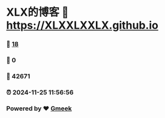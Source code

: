# XLX的博客 :link: https://XLXXLXXLX.github.io 
### :page_facing_up: [18](https://XLXXLXXLX.github.io/tag.html) 
### :speech_balloon: 0 
### :hibiscus: 42671 
### :alarm_clock: 2024-11-25 11:56:56 
### Powered by :heart: [Gmeek](https://github.com/Meekdai/Gmeek)
